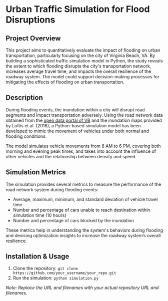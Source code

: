 # Urban Traffic Simulation for Flood Disruptions

## Project Overview
This project aims to quantitatively evaluate the impact of flooding on urban transportation, particularly focusing on the city of Virginia Beach, VA. By building a sophisticated traffic simulation model in Python, the study reveals the extent to which flooding disrupts the city's transportation network, increases average travel time, and impacts the overall resilience of the roadway system. The model could support decision-making processes for mitigating the effects of flooding on urban transportation.

## Description
During flooding events, the inundation within a city will disrupt road segments and impact transportation adversely. Using the road network data obtained from the [open data portal of VB](https://gis.data.vbgoc.com/) and the inundation maps provided by Loftis et al. (2018), a Python-based simulation model has been developed to mimic the movement of vehicles under both normal and flooding conditions.

The model simulates vehicle movements from 8 AM to 6 PM, covering both morning and evening peak times, and takes into account the influence of other vehicles and the relationship between density and speed.

## Simulation Metrics
The simulation provides several metrics to measure the performance of the road network system during flooding events:

- Average, maximum, minimum, and standard deviation of vehicle travel time
- Number and percentage of cars unable to reach destination within simulation time (10 hours)
- Number and percentage of cars blocked by the inundation

These metrics help in understanding the system's behaviors during flooding and devising optimization insights to increase the roadway system’s overall resilience.

## Installation & Usage
1. Clone the repository: `git clone https://github.com/your_username/your_repo.git`
2. Run the simulation: `python simulation.py`

_Note: Replace the URL and filenames with your actual repository URL and filenames._
